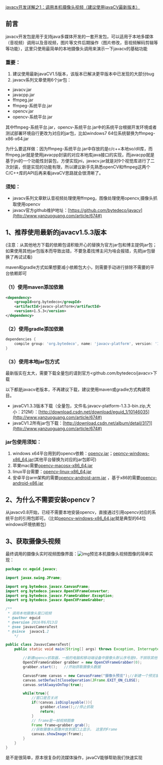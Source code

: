 [javacv开发详解之1：调用本机摄像头视频（建议使用javaCV最新版本）](http://www.yanzuoguang.com/article/674)

## 前言

javacv开发包是用于支持java多媒体开发的一套开发包，可以适用于本地多媒体（音视频）调用以及音视频，图片等文件后期操作（图片修改，音视频解码剪辑等等功能），这里只使用最简单的本地摄像头调用来演示一下javacv的基础功能

### 重要：

1. 建议使用最新javaCV1.5版本，该版本已解决更早版本中已发现的大部分bug
2. javacv系列文章使用6个jar包：

- javacv.jar
- javacpp.jar
- ffmpeg.jar
- ffmpeg-系统平台.jar
- opencv.jar
- opencv-系统平台.jar

其中ffmpeg-系统平台.jar，opencv-系统平台.jar中的系统平台根据开发环境或者测试部署环境自行更改为对应的jar包，比如windows7 64位系统替换为ffmpeg-x86-x64.jar

为什么要这样做：因为ffmpeg-系统平台.jar中存放的是c/c++本地so/dll库，而ffmpeg.jar就是使用javacpp封装的对应本地库java接口的实现，而javacpp就是基于jni的一个功能性封装包，方便实现jni，javacv.jar就是对9个视觉库进行了二次封装，但是实现的功能有限，所以建议新手先熟悉openCV和ffmpeg这两个C/C++库的API后再来看javaCV思路就会很清晰了。

### 须知：

- javacv系列文章默认音视频处理使用ffmpeg，图像处理使用opencv,摄像头抓取使用opencv
- javacv官方github维护地址：[https://github.com/bytedeco/javacv](http://www.yanzuoguang.com/article/674#)

## 1、推荐使用最新的javacv1.5.3版本

(注意：从其他地方下载的依赖包请积极开心的替换为官方jar包和博主提供jar包；如果使用其他jar包版本而导致出错，不要急着找博主问为啥会报错，先把jar包替换了再试试看)

maven和gradle方式如果想要减小依赖包大小，则需要手动进行排除不需要的平台依赖即可

### （1）使用maven添加依赖

```xml
<dependency>
    <groupId>org.bytedeco</groupId>
    <artifactId>javacv-platform</artifactId>
    <version>1.5.3</version>
</dependency>
```

### （2）使用gradle添加依赖

```gradle
dependencies {
	compile group: 'org.bytedeco', name: 'javacv-platform', version: '1.4.4'
}
```

### （3）使用本地jar包方式

最新版实在太大，需要下载全量包的请到官方<github.com/bytedeco/javacv>下载

以下都是javacv老版本，不再建议下载，建议使用maven或gradle方式构建项目。

- javaCV1.3.3版本下载（全量包，文件名:javacv-platform-1.3.3-bin.zip,大小：212M）：[http://download.csdn.net/download/eguid_1/10146035](http://www.yanzuoguang.com/article/674#)
- javaCV1.2所有jar包下载：[http://download.csdn.net/album/detail/3171](http://www.yanzuoguang.com/article/674#)

### jar包使用须知：

1. windows x64平台用到的opencv依赖：[opencv.jar](http://www.yanzuoguang.com/article/674#)；[oepncv-windows-x86_64.jar](http://www.yanzuoguang.com/article/674#)(其他平台替换为对应的jar包即可)
2. 苹果mac需要[opencv-macosx-x86_64.jar](http://www.yanzuoguang.com/article/674#)
3. linux平台需要：[opencv-linux-x86_64.jar](http://www.yanzuoguang.com/article/674#)
4. 安卓平台arm架构的需要[opencv-android-arm.jar](http://www.yanzuoguang.com/article/674#) ，基于x86的需要[opencv-android-x86.jar](http://www.yanzuoguang.com/article/674#)

## 2、为什么不需要安装opencv？

从javacv0.8开始，已经不需要本地安装opencv，直接通过引用opencv对应的系统平台的引用包即可。（比如[oepncv-windows-x86_64.jar](http://www.yanzuoguang.com/article/674#)就是典型的64位windows环境依赖包）

## 3、获取摄像头视频

最终调用的摄像头实时视频图像界面：![img](http://www.yanzuoguang.com/upload/2020/07/sj654k35b8ivfqbebu2njh87gd.png)预览本机摄像头视频图像的简单实现：

```java
package cc.eguid.javacv;

import javax.swing.JFrame;

import org.bytedeco.javacv.CanvasFrame;
import org.bytedeco.javacv.OpenCVFrameConverter;
import org.bytedeco.javacv.FrameGrabber.Exception;
import org.bytedeco.javacv.OpenCVFrameGrabber;

/**
 * 调用本地摄像头窗口视频
 * @author eguid  
 * @version 2016年6月13日  
 * @see javavcCameraTest  
 * @since  javacv1.2
    */

public class JavavcCameraTest{
    public static void main(String[] args) throws Exception, InterruptedException{

        //新建opencv抓取器，一般的电脑和移动端设备中摄像头默认序号是0，不排除其他情况
        OpenCVFrameGrabber grabber = new OpenCVFrameGrabber(0);  
        grabber.start();   //开始获取摄像头数据

        CanvasFrame canvas = new CanvasFrame("摄像头预览");//新建一个预览窗口
        canvas.setDefaultCloseOperation(JFrame.EXIT_ON_CLOSE);
        canvas.setAlwaysOnTop(true);

        while(true){
            //窗口是否关闭
            if(!canvas.isDisplayable()){
                grabber.close();//停止抓取
                return;
            } 
            // frame是一帧视频图像           
            Frame frame=grabber.grab(); 
            //获取摄像头图像并放到窗口上显示， 这里的Frame  
            canvas.showImage(frame);               
        }
    }
}
```

是不是很简单，原本很复杂的流媒体操作，javaCV能够帮助我们快速实现